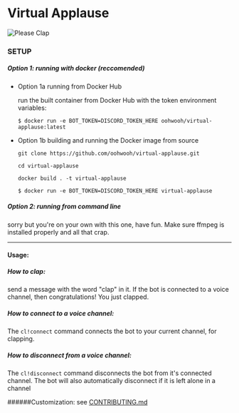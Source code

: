 # Virtual Applause
![Please Clap](pleaseClap.gif)

### SETUP
##### Option 1: running with docker (reccomended)
- Option 1a running from Docker Hub

    run the built container from Docker Hub with the token environment variables:

     `$ docker run -e BOT_TOKEN=DISCORD_TOKEN_HERE oohwooh/virtual-applause:latest`
- Option 1b building and running the Docker image from source

    `git clone https://github.com/oohwooh/virtual-applause.git`

    `cd virtual-applause`

    `docker build . -t virtual-applause`

    `$ docker run -e BOT_TOKEN=DISCORD_TOKEN_HERE virtual-applause`
##### Option 2: running from command line
sorry but you're on your own with this one, have fun. Make sure ffmpeg is installed properly and all that crap.

----------

#### Usage: 
##### How to clap:
send a message with the word "clap" in it. If the bot is connected to a voice channel, then congratulations! You just clapped.
##### How to connect to a voice channel:
The `cl!connect` command connects the bot to your current channel, for clapping.
##### How to disconnect from a voice channel:
The `cl!disconnect` command disconnects the bot from it's connected channel. The bot will also automatically disconnect if it is left alone in a channel


######Customization:
see [CONTRIBUTING.md](CONTRIBUTING.md)